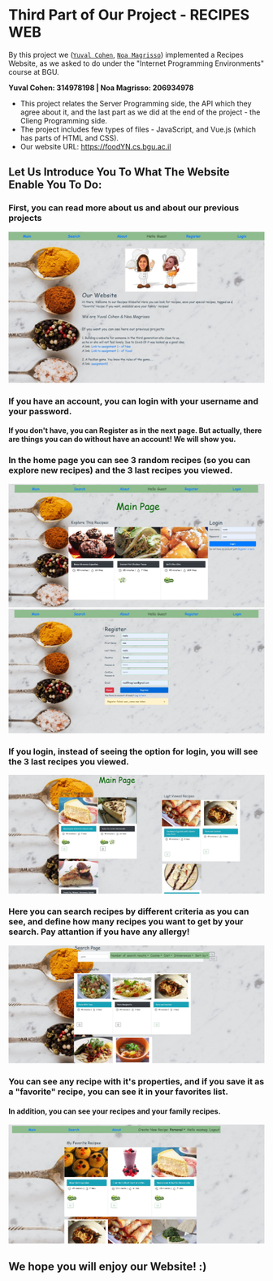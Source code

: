 # Third Part of Our Project - RECIPES WEB


By this project we ([`Yuval Cohen`](https://github.com/yuval5210), [`Noa Magrisso`](https://github.com/NoaMagrisso)) implemented a Recipes Website, as we asked to do under the "Internet Programming Environments" course at BGU.

**Yuval Cohen: 314978198 | Noa Magrisso: 206934978**

* This project relates the Server Programming side, the API which they agree about it, and the last part as we did at the end of the project - the Clieng Programming side.
* The project includes few types of files - JavaScript, and Vue.js (which has parts of HTML and CSS). 
* Our website URL: https://foodYN.cs.bgu.ac.il




## Let Us Introduce You To What The Website Enable You To Do:


### First, you can read more about us and about our previous projects

![This is an image](https://github.com/Web-Development-Environments-2022/assignment3-3-206934978_314978198/blob/master/src/assets/AboutUs.JPG)


### If you have an account, you can login with your username and your password.
#### If you don't have, you can Register as in the next page. But actually, there are things you can do without have an account! We will show you.
### In the home page you can see 3 random recipes (so you can explore new recipes) and the 3 last recipes you viewed.

![This is an image](https://github.com/Web-Development-Environments-2022/assignment3-3-206934978_314978198/blob/master/src/assets/MainPage.jpeg)
![This is an image](https://github.com/Web-Development-Environments-2022/assignment3-3-206934978_314978198/blob/master/src/assets/RegistePage.jpeg)


### If you login, instead of seeing the option for login, you will see the 3 last recipes you viewed.
![This is an image](https://github.com/Web-Development-Environments-2022/assignment3-3-206934978_314978198/blob/master/src/assets/WhenULogIn.JPG)


### Here you can search recipes by different criteria as you can see, and define how many recipes you want to get by your search. Pay attantion if you have any allergy!

![This is an image](https://github.com/Web-Development-Environments-2022/assignment3-3-206934978_314978198/blob/master/src/assets/fiveRandomPasta.JPG)


### You can see any recipe with it's properties, and if you save it as a "favorite" recipe, you can see it in your favorites list.
#### In addition, you can see your recipes and your family recipes.

![This is an image](https://github.com/Web-Development-Environments-2022/assignment3-3-206934978_314978198/blob/master/src/assets/MyFavorite.JPG)


## We hope you will enjoy our Website! :)
